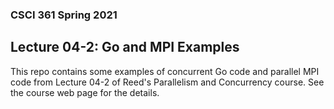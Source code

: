 ### CSCI 361 Spring 2021 
## Lecture 04-2: Go and MPI Examples

This repo contains some examples of concurrent Go code and parallel MPI code
from Lecture 04-2 of Reed's Parallelism and Concurrency course. See the
course web page for the details.

